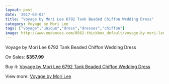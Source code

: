 ```yaml
---
layout: post
date: '2017-03-02'
title: "Voyage by Mori Lee 6792 Tank Beaded Chiffon Wedding Dress"
category: Voyage by Mori Lee
tags: ["voyage","unique","dress","dresses","chiffon"]
image: http://www.eudances.com/8562-thickbox_default/voyage-by-mori-lee-6792-tank-beaded-chiffon-wedding-dress.jpg
---
```

Voyage by Mori Lee 6792 Tank Beaded Chiffon Wedding Dress

On Sales: **$357.99**
<a href="https://www.eudances.com/en/voyage-by-mori-lee/2910-voyage-by-mori-lee-6792-tank-beaded-chiffon-wedding-dress.html"><amp-img layout="responsive" width="600" height="600" src="//www.eudances.com/8562-thickbox_default/voyage-by-mori-lee-6792-tank-beaded-chiffon-wedding-dress.jpg" alt="Voyage by Mori Lee 6792 Tank Beaded Chiffon Wedding Dress 0" /></a>
<a href="https://www.eudances.com/en/voyage-by-mori-lee/2910-voyage-by-mori-lee-6792-tank-beaded-chiffon-wedding-dress.html"><amp-img layout="responsive" width="600" height="600" src="//www.eudances.com/8563-thickbox_default/voyage-by-mori-lee-6792-tank-beaded-chiffon-wedding-dress.jpg" alt="Voyage by Mori Lee 6792 Tank Beaded Chiffon Wedding Dress 1" /></a>
<a href="https://www.eudances.com/en/voyage-by-mori-lee/2910-voyage-by-mori-lee-6792-tank-beaded-chiffon-wedding-dress.html"><amp-img layout="responsive" width="600" height="600" src="//www.eudances.com/8564-thickbox_default/voyage-by-mori-lee-6792-tank-beaded-chiffon-wedding-dress.jpg" alt="Voyage by Mori Lee 6792 Tank Beaded Chiffon Wedding Dress 2" /></a>
<a href="https://www.eudances.com/en/voyage-by-mori-lee/2910-voyage-by-mori-lee-6792-tank-beaded-chiffon-wedding-dress.html"><amp-img layout="responsive" width="600" height="600" src="//www.eudances.com/8565-thickbox_default/voyage-by-mori-lee-6792-tank-beaded-chiffon-wedding-dress.jpg" alt="Voyage by Mori Lee 6792 Tank Beaded Chiffon Wedding Dress 3" /></a>
<a href="https://www.eudances.com/en/voyage-by-mori-lee/2910-voyage-by-mori-lee-6792-tank-beaded-chiffon-wedding-dress.html"><amp-img layout="responsive" width="600" height="600" src="//www.eudances.com/8566-thickbox_default/voyage-by-mori-lee-6792-tank-beaded-chiffon-wedding-dress.jpg" alt="Voyage by Mori Lee 6792 Tank Beaded Chiffon Wedding Dress 4" /></a>

Buy it: [Voyage by Mori Lee 6792 Tank Beaded Chiffon Wedding Dress](https://www.eudances.com/en/voyage-by-mori-lee/2910-voyage-by-mori-lee-6792-tank-beaded-chiffon-wedding-dress.html "Voyage by Mori Lee 6792 Tank Beaded Chiffon Wedding Dress")

View more: [Voyage by Mori Lee](https://www.eudances.com/en/47-voyage-by-mori-lee "Voyage by Mori Lee")